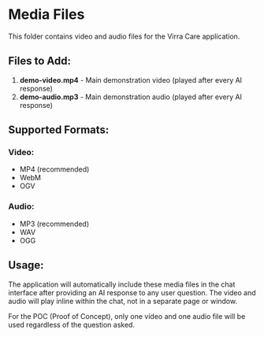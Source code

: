 # Media Files

This folder contains video and audio files for the Virra Care application.

## Files to Add:

1. **demo-video.mp4** - Main demonstration video (played after every AI response)
2. **demo-audio.mp3** - Main demonstration audio (played after every AI response)

## Supported Formats:

### Video:
- MP4 (recommended)
- WebM
- OGV

### Audio:
- MP3 (recommended)
- WAV
- OGG

## Usage:

The application will automatically include these media files in the chat interface after providing an AI response to any user question. The video and audio will play inline within the chat, not in a separate page or window.

For the POC (Proof of Concept), only one video and one audio file will be used regardless of the question asked. 